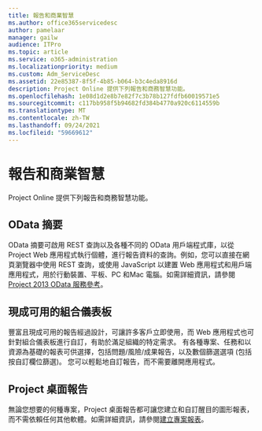 ```yaml
---
title: 報告和商業智慧
ms.author: office365servicedesc
author: pamelaar
manager: gailw
audience: ITPro
ms.topic: article
ms.service: o365-administration
ms.localizationpriority: medium
ms.custom: Adm_ServiceDesc
ms.assetid: 22e85387-8f5f-4b85-b064-b3c4eda8916d
description: Project Online 提供下列報告和商務智慧功能。
ms.openlocfilehash: 1e08d1d2e8b7e82f7c3b78b127fdfb60019571e5
ms.sourcegitcommit: c117bb958f5b94682fd384b4770a920c6114559b
ms.translationtype: MT
ms.contentlocale: zh-TW
ms.lasthandoff: 09/24/2021
ms.locfileid: "59669612"
---
```

# <a name="reporting-and-business-intelligence"></a>報告和商業智慧

Project Online 提供下列報告和商務智慧功能。
  
## <a name="odata-feeds"></a>OData 摘要

OData 摘要可啟用 REST 查詢以及各種不同的 OData 用戶端程式庫，以從 Project Web 應用程式執行個體，進行報告資料的查詢。例如，您可以直接在網頁瀏覽器中使用 REST 查詢，或使用 JavaScript 以建置 Web 應用程式和用戶端應用程式，用於行動裝置、平板、PC 和Mac 電腦。如需詳細資訊，請參閱[Project 2013 OData 服務參考](/previous-versions/office/project-odata/jj163015(v=office.15))。
  
## <a name="out-of-the-box-portfolio-dashboards"></a>現成可用的組合儀表板

豐富且現成可用的報告經過設計，可讓許多客戶立即使用，而 Web 應用程式也可針對組合儀表板進行自訂，有助於滿足組織的特定需求。 有各種專案、任務和以資源為基礎的報表可供選擇，包括問題/風險/成果報告，以及數個篩選選項 (包括按自訂欄位篩選)。 您可以輕鬆地自訂報告，而不需要離開應用程式。 
  
## <a name="project-desktop-reporting"></a>Project 桌面報告

無論您想要的何種專案，Project 桌面報告都可讓您建立和自訂醒目的圖形報表，而不需依賴任何其他軟體。如需詳細資訊，請參閱[建立專案報表](https://go.microsoft.com/fwlink/?LinkID=823657&amp;clcid=0x409)。
